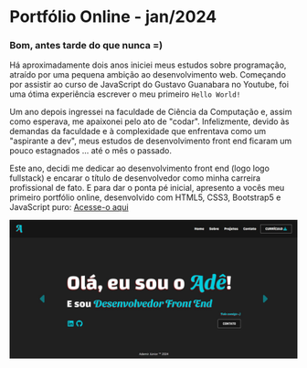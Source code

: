 # Portfólio Online - jan/2024

### Bom, antes tarde do que nunca =)

Há aproximadamente dois anos iniciei meus estudos sobre programação, atraído por uma pequena ambição ao desenvolvimento web. Começando por assistir ao curso de JavaScript do Gustavo Guanabara no Youtube, foi uma ótima experiência escrever o meu primeiro ```Hello World!```

Um ano depois ingressei na faculdade de Ciência da Computação e, assim como esperava, me apaixonei pelo ato de "codar". Infelizmente, devido às demandas da faculdade e à complexidade que enfrentava como um "aspirante a dev", meus estudos de desenvolvimento front end ficaram um pouco estagnados ... até o mês o passado.

Este ano, decidi me dedicar ao desenvolvimento front end (logo logo fullstack) e encarar o título de desenvolvedor como minha carreira profissional de fato. E para dar o ponta pé inicial, apresento a vocês meu primeiro portfólio online, desenvolvido com HTML5, CSS3, Bootstrap5 e JavaScript puro: [Acesse-o aqui](https://adejunior.netlify.app/)

![](Portfolio_v1/public/img/PortfolioOnline_v1.jpg)
